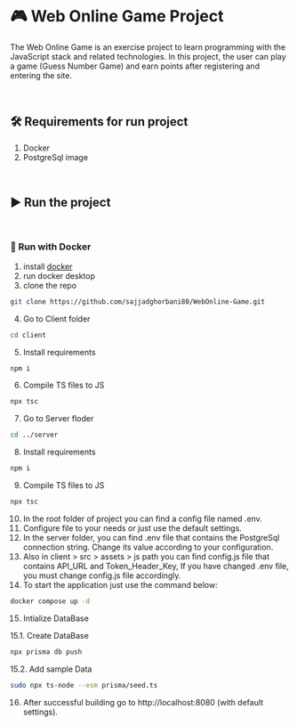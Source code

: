 # :video_game: Web Online Game Project
The Web Online Game is an exercise project to learn programming with the JavaScript stack and related technologies. In this project, the user can play a game (Guess Number Game) and earn points after registering and entering the site.

<br>

## :hammer_and_wrench: Requirements for run project
1. Docker
2. PostgreSql image
<br>

## :arrow_forward: Run the project

<br>

### :dolphin: Run with Docker
1. install [docker](https://www.docker.com/)
2. run docker desktop
3. clone the repo 
```bash
git clone https://github.com/sajjadghorbani80/WebOnline-Game.git
```
4. Go to Client folder
```bash
cd client
```
5. Install requirements
```bash
npm i
```
6. Compile TS files to JS
```bash
npx tsc
```
7. Go to Server floder
```bash
cd ../server
```
8. Install requirements
```bash
npm i
```
9. Compile TS files to JS
```bash
npx tsc
```
10. In the root folder of project you can find a config file named .env.
11. Configure file to your needs or just use the default settings.
12. In the server folder, you can find .env file that contains the PostgreSql connection string. Change its value according to your configuration.
13. Also in client > src > assets > js path you can find config.js file that contains API_URL and Token_Header_Key, If you have changed .env file, you must change config.js file accordingly.
14. To start the application just use the command below:
```bash
docker compose up -d
```
15. Intialize DataBase

15.1. Create DataBase
```bash
npx prisma db push
```
15.2. Add sample Data
```bash
sudo npx ts-node --esm prisma/seed.ts
```
16. After successful building go to http://localhost:8080 (with default settings).
